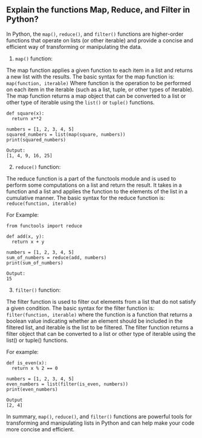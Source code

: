 ## Explain the functions Map, Reduce, and Filter in Python?

In Python, the `map()`, `reduce()`, and `filter()` functions are higher-order functions that operate on lists (or other iterable) and provide a concise and efficient way of transforming or manipulating the data.

1. `map()` function: 

The map function applies a given function to each item in a list and returns a new list with the results. The basic syntax for the map function is:
`map(function, iterable)`
Where function is the operation to be performed on each item in the iterable (such as a list, tuple, or other types of iterable). The map function returns a map object that can be converted to a list or other type of iterable using the `list()` or `tuple()` functions.
```
def square(x):
  return x**2

numbers = [1, 2, 3, 4, 5]
squared_numbers = list(map(square, numbers))
print(squared_numbers)

Output:
[1, 4, 9, 16, 25]
```

2. `reduce()` function: 

The reduce function is a part of the functools module and is used to perform some computations on a list and return the result. It takes in a function and a list and applies the function to the elements of the list in a cumulative manner. The basic syntax for the reduce function is:
`reduce(function, iterable)`



For Example:
```
from functools import reduce

def add(x, y):
  return x + y

numbers = [1, 2, 3, 4, 5]
sum_of_numbers = reduce(add, numbers)
print(sum_of_numbers)

Output:
15
```

3. `filter()` function: 

The filter function is used to filter out elements from a list that do not satisfy a given condition. The basic syntax for the filter function is:
`filter(function, iterable)` where the function is a function that returns a boolean value indicating whether an element should be included in the filtered list, and iterable is the list to be filtered. The filter function returns a filter object that can be converted to a list or other type of iterable using the list() or tuple() functions.

For example:
```
def is_even(x):
  return x % 2 == 0

numbers = [1, 2, 3, 4, 5]
even_numbers = list(filter(is_even, numbers))
print(even_numbers)

Output
[2, 4]
```

In summary, `map()`, `reduce()`, and `filter()` functions are powerful tools for transforming and manipulating lists in Python and can help make your code more concise and efficient.
